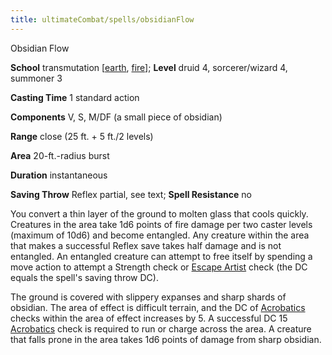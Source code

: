 ```yaml
---
title: ultimateCombat/spells/obsidianFlow
---
```

Obsidian Flow

**School** transmutation [[earth](monsters/creatureTypes#_earth-subtype), [fire](monsters/creatureTypes#_fire-subtype)]; **Level** druid 4, sorcerer/wizard 4, summoner 3

**Casting Time** 1 standard action

**Components** V, S, M/DF (a small piece of obsidian)

**Range** close (25 ft. + 5 ft./2 levels)

**Area** 20-ft.-radius burst

**Duration** instantaneous

**Saving Throw** Reflex partial, see text; **Spell Resistance** no

You convert a thin layer of the ground to molten glass that cools quickly. Creatures in the area take 1d6 points of fire damage per two caster levels (maximum of 10d6) and become entangled. Any creature within the area that makes a successful Reflex save takes half damage and is not entangled. An entangled creature can attempt to free itself by spending a move action to attempt a Strength check or [Escape Artist](skills/escapeArtist#_escape-artist) check (the DC equals the spell's saving throw DC).

The ground is covered with slippery expanses and sharp shards of obsidian. The area of effect is difficult terrain, and the DC of [Acrobatics](skills/acrobatics#_acrobatics) checks within the area of effect increases by 5. A successful DC 15 [Acrobatics](skills/acrobatics#_acrobatics) check is required to run or charge across the area. A creature that falls prone in the area takes 1d6 points of damage from sharp obsidian.

